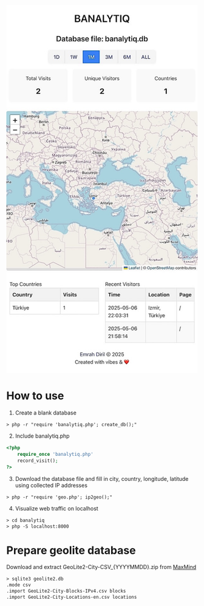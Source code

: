 ![Screenshot](screenshot.jpg)

# How to use
1. Create a blank database
```
> php -r "require 'banalytiq.php'; create_db();"
```

2. Include banalytiq.php 
```php
<?php
    require_once 'banalytiq.php'
    record_visit();
?>
```

3. Download the database file and fill in city, country, longitude, latitude using collected IP addresses
```
> php -r "require 'geo.php'; ip2geo();"
```

4. Visualize web traffic on localhost
```
> cd banalytiq
> php -S localhost:8000
```

# Prepare geolite database
Download and extract GeoLite2-City-CSV_{YYYYMMDD}.zip from [MaxMind](https://dev.maxmind.com)
```
> sqlite3 geolite2.db
.mode csv
.import GeoLite2-City-Blocks-IPv4.csv blocks
.import GeoLite2-City-Locations-en.csv locations
```
